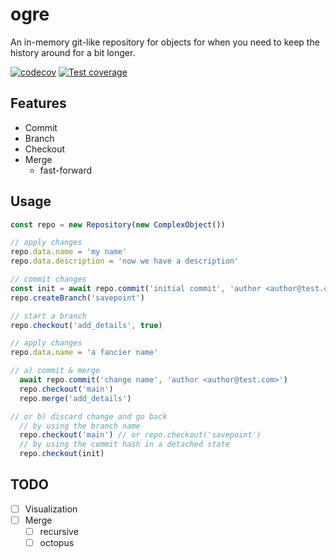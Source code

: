 # ogre

An in-memory git-like repository for objects for when you need to 
keep the history around for a bit longer.

[![codecov](https://codecov.io/gh/dotindustries/ogre/branch/main/graph/badge.svg?token=23M014CWLK)](https://codecov.io/gh/dotindustries/ogre) [![Test coverage](https://github.com/dotindustries/ogre/actions/workflows/coverage.yml/badge.svg)](https://github.com/dotindustries/ogre/actions/workflows/coverage.yml)

## Features

- Commit
- Branch
- Checkout
- Merge
    - fast-forward

## Usage

```typescript
const repo = new Repository(new ComplexObject())

// apply changes
repo.data.name = 'my name'
repo.data.description = 'now we have a description'

// commit changes 
const init = await repo.commit('initial commit', 'author <author@test.com>')
repo.createBranch('savepoint')

// start a branch
repo.checkout('add_details', true)

// apply changes
repo.data.name = 'a fancier name'

// a) commit & merge
  await repo.commit('change name', 'author <author@test.com>')
  repo.checkout('main')
  repo.merge('add_details')

// or b) discard change and go back
  // by using the branch name 
  repo.checkout('main') // or repo.checkout('savepoint')
  // by using the commit hash in a detached state
  repo.checkout(init)
```

## TODO

- [ ] Visualization
- [ ] Merge
    - [ ] recursive
    - [ ] octopus

